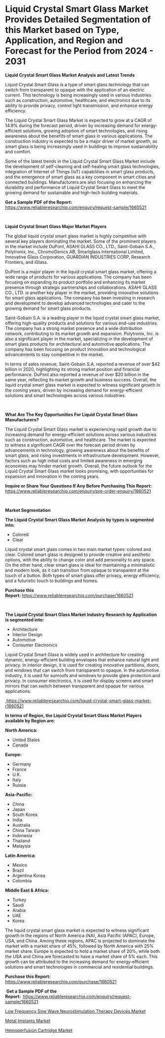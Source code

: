 <p><h1>Liquid Crystal Smart Glass Market Provides Detailed Segmentation of this Market based on Type, Application, and Region and Forecast for the Period from 2024 - 2031</h1></p><p><strong>Liquid Crystal Smart Glass Market Analysis and Latest Trends</strong></p>
<p><p>Liquid Crystal Smart Glass is a type of smart glass technology that can switch from transparent to opaque with the application of an electric current. This technology is being increasingly used in various industries such as construction, automotive, healthcare, and electronics due to its ability to provide privacy, control light transmission, and enhance energy efficiency.</p><p>The Liquid Crystal Smart Glass Market is expected to grow at a CAGR of 14.9% during the forecast period, driven by increasing demand for energy-efficient solutions, growing adoption of smart technologies, and rising awareness about the benefits of smart glass in various applications. The construction industry is expected to be a major driver of market growth, as smart glass is being increasingly used in buildings to improve sustainability and comfort.</p><p>Some of the latest trends in the Liquid Crystal Smart Glass Market include the development of self-cleaning and self-healing smart glass technologies, integration of Internet of Things (IoT) capabilities in smart glass products, and the emergence of smart glass as a key component in smart cities and connected buildings. Manufacturers are also focusing on enhancing the durability and performance of Liquid Crystal Smart Glass to meet the growing demand for sustainable and high-tech building materials.</p></p>
<p><strong>Get a Sample PDF of the Report:&nbsp;</strong> <a href="https://www.reliableresearchiq.com/enquiry/request-sample/1660521">https://www.reliableresearchiq.com/enquiry/request-sample/1660521</a></p>
<p>&nbsp;</p>
<p><strong>Liquid Crystal Smart Glass Major Market Players</strong></p>
<p><p>The global liquid crystal smart glass market is highly competitive with several key players dominating the market. Some of the prominent players in the market include DuPont, ASAHI GLASS CO., LTD., Saint-Gobain S.A., Polytronix, Inc., ChromoGenics AB, Smartglass International Limited, Innovative Glass Corporation, GUARDIAN INDUSTRIES CORP, Research Frontiers, and iGlass.</p><p>DuPont is a major player in the liquid crystal smart glass market, offering a wide range of products for various applications. The company has been focusing on expanding its product portfolio and enhancing its market presence through strategic partnerships and collaborations. ASAHI GLASS CO., LTD. is another key player in the market, providing innovative solutions for smart glass applications. The company has been investing in research and development to develop advanced technologies and cater to the growing demand for smart glass products.</p><p>Saint-Gobain S.A. is a leading player in the liquid crystal smart glass market, offering high-quality products and solutions for various end-use industries. The company has a strong market presence and a wide distribution network, contributing to its market growth and expansion. Polytronix, Inc. is also a significant player in the market, specializing in the development of smart glass products for architectural and automotive applications. The company has been focusing on product innovation and technological advancements to stay competitive in the market.</p><p>In terms of sales revenue, Saint-Gobain S.A. reported a revenue of over $42 billion in 2020, highlighting its strong market position and financial performance. DuPont also reported a revenue of over $20 billion in the same year, reflecting its market growth and business success. Overall, the liquid crystal smart glass market is expected to witness significant growth in the coming years, driven by increasing demand for energy-efficient solutions and smart technologies across various industries.</p></p>
<p>&nbsp;</p>
<p><strong>What Are The Key Opportunities For Liquid Crystal Smart Glass Manufacturers?</strong></p>
<p><p>The Liquid Crystal Smart Glass market is experiencing rapid growth due to increasing demand for energy-efficient solutions across various industries such as construction, automotive, and healthcare. The market is expected to witness a significant CAGR over the forecast period driven by advancements in technology, growing awareness about the benefits of smart glass, and rising investments in infrastructure development. However, factors such as high initial costs and limited awareness in emerging economies may hinder market growth. Overall, the future outlook for the Liquid Crystal Smart Glass market looks promising, with opportunities for expansion and innovation in the coming years.</p></p>
<p><strong>Inquire or Share Your Questions If Any Before Purchasing This Report:</strong> <a href="https://www.reliableresearchiq.com/enquiry/pre-order-enquiry/1660521">https://www.reliableresearchiq.com/enquiry/pre-order-enquiry/1660521</a></p>
<p>&nbsp;</p>
<p><strong>Market Segmentation</strong></p>
<p><strong>The Liquid Crystal Smart Glass Market Analysis by types is segmented into:</strong></p>
<p><ul><li>Colored</li><li>Clear</li></ul></p>
<p><p>Liquid crystal smart glass comes in two main market types: colored and clear. Colored smart glass is designed to provide creative and aesthetic options, with the ability to change color and add personality to any space. On the other hand, clear smart glass is ideal for maintaining a minimalistic and modern look, as it can transition from opaque to transparent at the touch of a button. Both types of smart glass offer privacy, energy efficiency, and a futuristic touch to buildings and homes.</p></p>
<p><strong>Purchase this Report:&nbsp;</strong><a href="https://www.reliableresearchiq.com/purchase/1660521">https://www.reliableresearchiq.com/purchase/1660521</a></p>
<p>&nbsp;</p>
<p><strong>The Liquid Crystal Smart Glass Market Industry Research by Application is segmented into:</strong></p>
<p><ul><li>Architecture</li><li>Interior Design</li><li>Automotive</li><li>Consumer Electronics</li></ul></p>
<p><p>Liquid Crystal Smart Glass is widely used in architecture for creating dynamic, energy-efficient building envelopes that enhance natural light and privacy. In interior design, it is used for creating innovative partitions, doors, and windows that can switch from transparent to opaque. In the automotive industry, it is used for sunroofs and windows to provide glare protection and privacy. In consumer electronics, it is used for display screens and smart mirrors that can switch between transparent and opaque for various applications.</p></p>
<p><a href="https://www.reliableresearchiq.com/liquid-crystal-smart-glass-market-r1660521">&nbsp;https://www.reliableresearchiq.com/liquid-crystal-smart-glass-market-r1660521</a></p>
<p><strong>In terms of Region, the Liquid Crystal Smart Glass Market Players available by Region are:</strong></p>
<p>
    <p> <strong> North America: </strong>
        <ul>
            <li>United States</li>
            <li>Canada</li>
        </ul>
        </p> 
    <p> <strong> Europe: </strong>
        <ul>
            <li>Germany</li>
            <li>France</li>
            <li>U.K.</li>
            <li>Italy</li>
            <li>Russia</li>
        </ul>
        </p> 
    <p> <strong> Asia-Pacific: </strong>
        <ul>
            <li>China</li>
            <li>Japan</li>
            <li>South Korea</li>
            <li>India</li>
            <li>Australia</li>
            <li>China Taiwan</li>
            <li>Indonesia</li>
            <li>Thailand</li>
            <li>Malaysia</li>
        </ul>
        </p> 
    <p> <strong> Latin America: </strong>
        <ul>
            <li>Mexico</li>
            <li>Brazil</li>
            <li>Argentina Korea</li>
            <li>Colombia</li>
        </ul>
        </p> 
    <p> <strong> Middle East & Africa: </strong>
        <ul>
            <li>Turkey</li>
            <li>Saudi</li>
            <li>Arabia</li>
            <li>UAE</li>
            <li>Korea</li>
        </ul>
    </p>
    </p>
<p><p>The liquid crystal smart glass market is expected to witness significant growth in the regions of North America (NA), Asia Pacific (APAC), Europe, USA, and China. Among these regions, APAC is projected to dominate the market with a market share of 45%, followed by North America with 25% market share. Europe is expected to hold a market share of 20%, while both the USA and China are forecasted to have a market share of 5% each. This growth can be attributed to the increasing demand for energy-efficient solutions and smart technologies in commercial and residential buildings.</p></p>
<p><strong>Purchase this Report: </strong><a href="https://www.reliableresearchiq.com/purchase/1660521">https://www.reliableresearchiq.com/purchase/1660521</a></p>
<p>&nbsp;<strong>Get a Sample PDF of the Report:&nbsp;&nbsp;</strong><a href="https://www.reliableresearchiq.com/enquiry/request-sample/1660521">https://www.reliableresearchiq.com/enquiry/request-sample/1660521</a></p>
<p><strong></strong></p>
<p><p><a href="https://medium.com/@billyrice626/global-low-frequency-sine-wave-neurostimulation-therapy-devices-market-focus-on-application-07e62c1d2292">Low Frequency Sine Wave Neurostimulation Therapy Devices Market</a></p><p><a href="https://medium.com/@felipestehr/metal-implants-market-global-market-share-and-ranking-overall-sales-and-demand-forecast-2024-0b405e903fcf">Metal Implants Market</a></p><p><a href="https://medium.com/@babymorar/analyzing-hemoperfusion-cartridge-market-dynamics-and-growth-drivers-and-forecasted-for-period-from-776d63815890">Hemoperfusion Cartridge Market</a></p></p>
